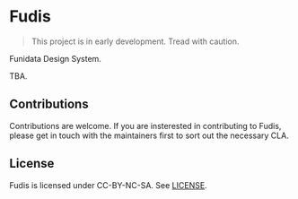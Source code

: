 # Fudis

> This project is in early development. Tread with caution.

Funidata Design System.

TBA.

## Contributions

Contributions are welcome. If you are insterested in contributing to Fudis, please get in touch with the maintainers first to sort out the necessary CLA.

## License

Fudis is licensed under CC-BY-NC-SA. See [LICENSE](./LICENSE).
